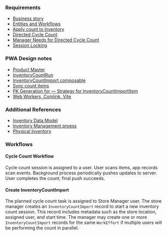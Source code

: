 ### Requirements

* [Business story](./business-story.md)
* [Entities and Workflows](./entities-and-workflows.md)
* [Apply count to Inventory](./apply-count-to-inventory.md)
* [Directed Cycle Count](./directed-cycle-count-story.md)
* [Manager Needs for Directed Cycle Count](./manager-needs-directed-cycle-count.md)
* [Session Locking](inventory_count_locking_design.md)

### PWA Design notes

* [Product Master](./product-master.md)
* [InventoryCountRun](useInventoryCountRun-composable.md)
* [InventoryCountImport composable](./inventory-count-composable.md)
* [Sync count items](./sync-inventory-count-import-item.md)
* [PK Generation for — Strategy for InventoryCountImportItem](./pk-generation-strategy.md)
* [Web Workers, Comlink, Vite](https://johnnyreilly.com/web-workers-comlink-vite-tanstack-query)

### Additional References
* [Inventory Data Model ](../../oms/Inventory.md)
* [Inventory Management proess](../inventory-mgmt/inventoryManagementProcess.md)
* [Physical Inventory](../../oms/createPhysicalInventory.md)


### Workflows

#### Cycle Count Workflow
Cycle count session is assigned to a user. User scans items, app records scan events. Background process periodically pushes updates to server. User completes the count; final push succeeds.


#### Create InventoryCountImport
The planned cycle count task is assigned to Store Manager user. The store manager creates an `InventoryCountImport` record to start a new inventory count session. This record includes metadata such as the store location, assigned user, and start time.
The manager may create one or more `InventoryCountImport` records for the same `WorkEffort` if multiple users will be performing the count in parallel.

